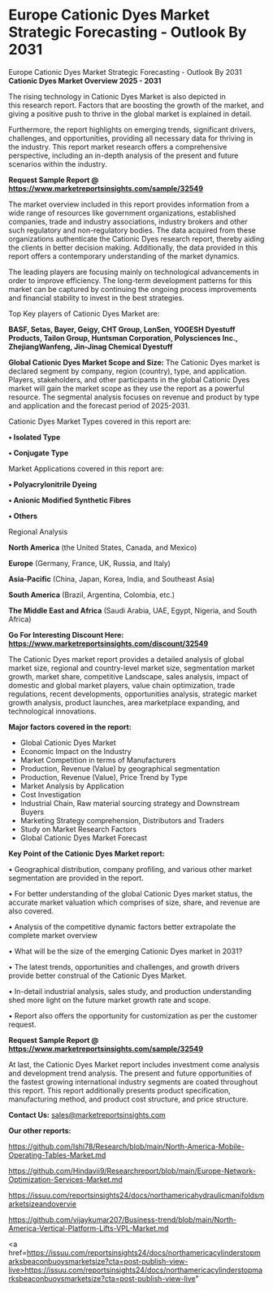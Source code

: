 # Europe Cationic Dyes Market Strategic Forecasting - Outlook By 2031
Europe Cationic Dyes Market Strategic Forecasting - Outlook By 2031
<Strong> Cationic Dyes Market Overview 2025 - 2031</strong>

The rising technology in Cationic Dyes Market is also depicted in this research report. Factors that are boosting the growth of the market, and giving a positive push to thrive in the global market is explained in detail.

Furthermore, the report highlights on emerging trends, significant drivers, challenges, and opportunities, providing all necessary data for thriving in the industry. This report market research offers a comprehensive perspective, including an in-depth analysis of the present and future scenarios within the industry.

<strong>Request Sample Report @ <a href=https://www.marketreportsinsights.com/sample/32549>https://www.marketreportsinsights.com/sample/32549</a></strong>

The market overview included in this report provides information from a wide range of resources like government organizations, established companies, trade and industry associations, industry brokers and other such regulatory and non-regulatory bodies. The data acquired from these organizations authenticate the Cationic Dyes research report, thereby aiding the clients in better decision making. Additionally, the data provided in this report offers a contemporary understanding of the market dynamics.

The leading players are focusing mainly on technological advancements in order to improve efficiency. The long-term development patterns for this market can be captured by continuing the ongoing process improvements and financial stability to invest in the best strategies.

Top Key players of Cationic Dyes Market are:

<strong>BASF, Setas, Bayer, Geigy, CHT Group, LonSen, YOGESH Dyestuff Products, Tailon Group, Huntsman Corporation, Polysciences Inc., ZhejiangWanfeng, Jin-Jinag Chemical Dyestuff</strong>

<strong><b>Global Cationic Dyes Market Scope and Size:</b></strong>
The Cationic Dyes market is declared segment by company, region (country), type, and application. Players, stakeholders, and other participants in the global Cationic Dyes market will gain the market scope as they use the report as a powerful resource. The segmental analysis focuses on revenue and product by type and application and the forecast period of 2025-2031.

Cationic Dyes Market Types covered in this report are:

<strong>•  Isolated Type

•  Conjugate Type</strong>

Market Applications covered in this report are:

<strong>•  Polyacrylonitrile Dyeing

•  Anionic Modified Synthetic Fibres

•  Others</strong> 

Regional Analysis

<strong>North America</strong> (the United States, Canada, and Mexico)

<strong>Europe</strong> (Germany, France, UK, Russia, and Italy)

<strong>Asia-Pacific</strong> (China, Japan, Korea, India, and Southeast Asia)

<strong>South America</strong> (Brazil, Argentina, Colombia, etc.)

<strong>The Middle East and Africa</strong> (Saudi Arabia, UAE, Egypt, Nigeria, and South Africa)

<strong>Go For Interesting Discount Here: <a href=https://www.marketreportsinsights.com/discount/32549>https://www.marketreportsinsights.com/discount/32549</a></strong>

The Cationic Dyes market report provides a detailed analysis of global market size, regional and country-level market size, segmentation market growth, market share, competitive Landscape, sales analysis, impact of domestic and global market players, value chain optimization, trade regulations, recent developments, opportunities analysis, strategic market growth analysis, product launches, area marketplace expanding, and technological innovations.

<strong><b>Major factors covered in the report:</b></strong>
<ul>
  <li>Global Cationic Dyes Market </li>
  <li>Economic Impact on the Industry</li>
  <li>Market Competition in terms of Manufacturers</li>
  <li>Production, Revenue (Value) by geographical segmentation</li>
  <li>Production, Revenue (Value), Price Trend by Type</li>
  <li>Market Analysis by Application</li>
  <li>Cost Investigation</li>
  <li>Industrial Chain, Raw material sourcing strategy and Downstream Buyers</li>
  <li>Marketing Strategy comprehension, Distributors and Traders</li>
  <li>Study on Market Research Factors</li>
  <li>Global Cationic Dyes Market Forecast</li>
</ul>

<strong><b>Key Point of the Cationic Dyes Market report:</b></strong>

• Geographical distribution, company profiling, and various other market segmentation are provided in the report.

• For better understanding of the global Cationic Dyes market status, the accurate market valuation which comprises of size, share, and revenue are also covered.

• Analysis of the competitive dynamic factors better extrapolate the complete market overview

• What will be the size of the emerging Cationic Dyes market in 2031?

• The latest trends, opportunities and challenges, and growth drivers provide better construal of the Cationic Dyes Market.

• In-detail industrial analysis, sales study, and production understanding shed more light on the future market growth rate and scope.

• Report also offers the opportunity for customization as per the customer request.

<strong>Request Sample Report @ <a href=https://www.marketreportsinsights.com/sample/32549>https://www.marketreportsinsights.com/sample/32549</a></strong>

At last, the Cationic Dyes Market report includes investment come analysis and development trend analysis. The present and future opportunities of the fastest growing international industry segments are coated throughout this report. This report additionally presents product specification, manufacturing method, and product cost structure, and price structure.

<strong>Contact Us:</strong>
sales@marketreportsinsights.com

<strong>Our other reports:</strong>

<a href=https://github.com/Ishi78/Research/blob/main/North-America-Mobile-Operating-Tables-Market.md>https://github.com/Ishi78/Research/blob/main/North-America-Mobile-Operating-Tables-Market.md</a>

<a href=https://github.com/Hindavii9/Researchreport/blob/main/Europe-Network-Optimization-Services-Market.md>https://github.com/Hindavii9/Researchreport/blob/main/Europe-Network-Optimization-Services-Market.md</a>

<a href=https://issuu.com/reportsinsights24/docs/northamericahydraulicmanifoldsmarketsizeandovervie>https://issuu.com/reportsinsights24/docs/northamericahydraulicmanifoldsmarketsizeandovervie</a>

<a href=https://github.com/vijaykumar207/Business-trend/blob/main/North-America-Vertical-Platform-Lifts-VPL-Market.md>https://github.com/vijaykumar207/Business-trend/blob/main/North-America-Vertical-Platform-Lifts-VPL-Market.md</a>

<a href=https://issuu.com/reportsinsights24/docs/northamericacylinderstopmarksbeaconbuoysmarketsize?cta=post-publish-view-live>https://issuu.com/reportsinsights24/docs/northamericacylinderstopmarksbeaconbuoysmarketsize?cta=post-publish-view-live</a>"
